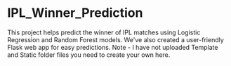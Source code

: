 # IPL_Winner_Prediction

This project helps predict the winner of IPL matches using Logistic Regression and Random Forest models. We've also created a user-friendly Flask web app for easy predictions.
Note - I have not uploaded Template and Static folder files you need to create your own here.
